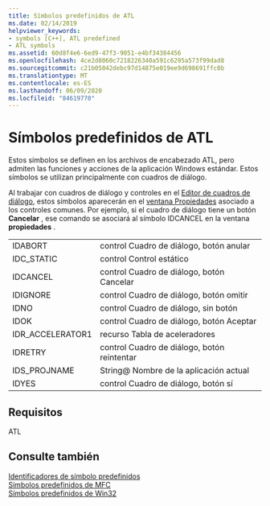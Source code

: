 ```yaml
---
title: Símbolos predefinidos de ATL
ms.date: 02/14/2019
helpviewer_keywords:
- symbols [C++], ATL predefined
- ATL symbols
ms.assetid: 60d8f4e6-6ed9-47f3-9051-e4bf34384456
ms.openlocfilehash: 4ce2d8060c7218226340a591c6295a573f99dad8
ms.sourcegitcommit: c21b05042debc97d14875e019ee9d698691ffc0b
ms.translationtype: MT
ms.contentlocale: es-ES
ms.lasthandoff: 06/09/2020
ms.locfileid: "84619770"
---
```

# <a name="atl-predefined-symbols"></a>Símbolos predefinidos de ATL

Estos símbolos se definen en los archivos de encabezado ATL, pero admiten las funciones y acciones de la aplicación Windows estándar. Estos símbolos se utilizan principalmente con cuadros de diálogo.

Al trabajar con cuadros de diálogo y controles en el [Editor de cuadros de diálogo](dialog-editor.md), estos símbolos aparecerán en el [ventana Propiedades](/visualstudio/ide/reference/properties-window) asociado a los controles comunes. Por ejemplo, si el cuadro de diálogo tiene un botón **Cancelar** , ese comando se asociará al símbolo IDCANCEL en la ventana **propiedades** .

|||
|-|-|
|IDABORT|control Cuadro de diálogo, botón anular|
|IDC_STATIC|control Control estático|
|IDCANCEL|control Cuadro de diálogo, botón Cancelar|
|IDIGNORE|control Cuadro de diálogo, botón omitir|
|IDNO|control Cuadro de diálogo, sin botón|
|IDOK|control Cuadro de diálogo, botón Aceptar|
|IDR_ACCELERATOR1|recurso Tabla de aceleradores|
|IDRETRY|control Cuadro de diálogo, botón reintentar|
|IDS_PROJNAME|String@ Nombre de la aplicación actual|
|IDYES|control Cuadro de diálogo, botón sí|

## <a name="requirements"></a>Requisitos

ATL

## <a name="see-also"></a>Consulte también

[Identificadores de símbolo predefinidos](predefined-symbol-ids.md)<br/>
[Símbolos predefinidos de MFC](mfc-predefined-symbols.md)<br/>
[Símbolos predefinidos de Win32](win32-predefined-symbols.md)<br/>
